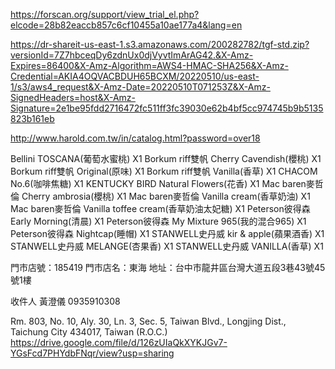 https://forscan.org/support/view_trial_el.php?elcode=28b82eaccb857c6cf10455a10ae177a4&lang=en

https://dr-shareit-us-east-1.s3.amazonaws.com/200282782/tgf-std.zip?versionId=7Z7hbceqDy6zdnUx0djVyvtImArAG42.&X-Amz-Expires=86400&X-Amz-Algorithm=AWS4-HMAC-SHA256&X-Amz-Credential=AKIA4OQVACBDUH65BCXM/20220510/us-east-1/s3/aws4_request&X-Amz-Date=20220510T071253Z&X-Amz-SignedHeaders=host&X-Amz-Signature=2e1be95fdd2716472fc511ff3fc39030e62b4bf5cc974745b9b5135823b161eb

http://www.harold.com.tw/in/catalog.html?password=over18

Bellini TOSCANA(葡萄水蜜桃) X1
Borkum riff雙帆 Cherry Cavendish(櫻桃) X1
Borkum riff雙帆 Original(原味) X1
Borkum riff雙帆 Vanilla(香草) X1
CHACOM No.6(咖啡焦糖) X1
KENTUCKY BIRD Natural Flowers(花香) X1
Mac baren麥哲倫 Cherry ambrosia(櫻桃) X1
Mac baren麥哲倫 Vanilla cream(香草奶油) X1
Mac baren麥哲倫 Vanilla toffee cream(香草奶油太妃糖) X1
Peterson彼得森 Early Morning(清晨) X1
Peterson彼得森 My Mixture 965(我的混合965) X1
Peterson彼得森 Nightcap(睡帽) X1
STANWELL史丹威 kir & apple(蘋果酒香) X1
STANWELL史丹威 MELANGE(杏果香) X1
STANWELL史丹威 VANILLA(香草) X1

門市店號：185419
門市店名：東海	
地址：台中市龍井區台灣大道五段3巷43號45號1樓

收件人
黃澄儀 0935910308


Rm. 803, No. 10, Aly. 30, Ln. 3, Sec. 5, Taiwan Blvd., Longjing Dist., Taichung City 434017, Taiwan (R.O.C.)
https://drive.google.com/file/d/126zUIaQkXYKJGv7-YGsFcd7PHYdbFNqr/view?usp=sharing

